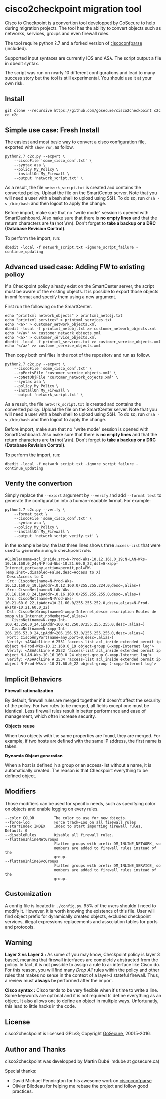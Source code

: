 # cisco2checkpoint migration tool

Cisco to Checkpoint is a convertion tool developped by GoSecure to help during migration projects. The tool has the ability to convert objects such as networks, services, groups and even firewall rules.

The tool require python 2.7 and a forked version of [ciscoconfparse](https://pypi.python.org/pypi/ciscoconfparse) (included).

Supported input syntaxes are currently IOS and ASA. The script output a file in dbedit syntax.

The script was run on nearly 10 different configurations and lead to many success story but the tool is still experimental. You should use it at your own risk.


## Install

```
git clone --recursive https://github.com/gosecure/cisco2checkpoint c2c
cd c2c
```

## Simple use case: Fresh Install

The easiest and most basic way to convert a cisco configuration file, exported with `show run`, as follow.

```
python2.7 c2c.py --export \
    --ciscoFile 'some_cisco_conf.txt' \
    --syntax asa \
    --policy My_Policy \
    --installOn My_Firewall \
    --output 'network_script.txt' \
```

As a result, the file `network_script.txt` is created and contains the converted policy. Upload the file on the SmartCenter server. Note that you will need a user with a bash shell to upload using SSH. To do so, run `chsh -s /bin/bash` and then logout to apply the change.

Before import, make sure that no "write mode" session is opened with SmartDashboard. Also make sure that there is **no empty lines** and that the return characters are **\n** (not \r\n). Don't forget to **take a backup or a DRC (Database Revision Control)**.

To perform the import, run:

```
dbedit -local -f network_script.txt -ignore_script_failure -continue_updating
```

## Advanced used case: Adding FW to existing policy

If a Checkpoint policy already exist on the SmartCenter server, the script must be aware of the existing objects. It is possible to export those objects in xml format and specify them using a new argument.

First run the following on the SmartCenter.

```
echo "printxml network_objects" > printxml_netobj.txt
echo "printxml services" > printxml_services.txt
echo '<a>' > customer_network_objects.xml
dbedit -local -f printxml_netobj.txt >> customer_network_objects.xml
echo '</a>' >> customer_network_objects.xml
echo '<a>' > customer_service_objects.xml
dbedit -local -f printxml_services.txt >> customer_service_objects.xml
echo '</a>' >> customer_service_objects.xml
```

Then copy both xml files in the root of the repository and run as follow.

```
python2.7 c2c.py --export \
    --ciscoFile 'some_cisco_conf.txt' \
    --cpPortsFile 'customer_service_objects.xml' \
    --cpNetObjFile 'customer_network_objects.xml' \
    --syntax asa \
    --policy My_Policy \
    --installOn My_Firewall \
    --output 'network_script.txt' \
```

As a result, the file `network_script.txt` is created and contains the converted policy. Upload the file on the SmartCenter server. Note that you will need a user with a bash shell to upload using SSH. To do so, run `chsh -s /bin/bash` and then logout to apply the change.

Before import, make sure that no "write mode" session is opened with SmartDashboard. Also make sure that there is **no empty lines** and that the return characters are **\n** (not \r\n). Don't forget to **take a backup or a DRC (Database Revision Control)**.

To perform the import, run:

```
dbedit -local -f network_script.txt -ignore_script_failure -continue_updating
```

## Verify the convertion

Simply replace the `--export` argument by `--verify` and add `--format text` to generate the configuration into a human-readable format. For example:

```
python2.7 c2c.py --verify \
    --format text \
    --ciscoFile 'some_cisco_conf.txt' \
    --syntax asa \
    --policy My_Policy \
    --installOn My_Firewall \
    --output 'network_script_verify.txt' \
```

in the example below, the last three lines shows three `access-list` that were used to generate a single checkpoint rule.

```
ACLRule(name=acl_inside,src=N-Prod-Wks-10.12.160.0_19;N-LAN-Wks-10.16.160.0_24;N-Prod-Wks-10.21.60.0_22,dst=G-xmpp-Internet,port=any,action=permit,pol=FW-Temp,inst=,disabled=False,desc=Access to X)
 Desc:Access to X
 Src: CiscoNet(name=N-Prod-Wks-10.12.160.0_19,ipAddr=10.12.160.0/255.255.224.0,desc=,alias=)
 Src: CiscoNet(name=N-LAN-Wks-10.16.160.0_24,ipAddr=10.16.160.0/255.255.255.0,desc=,alias=)
 Src: CiscoNet(name=N-Prod-Wks-10.21.60.0_22,ipAddr=10.21.60.0/255.255.252.0,desc=,alias=N-Prod-Wkstn-10.21.60.0_22)
 Dst: CiscoNetGroup(name=G-xmpp-Internet,desc= description Routes de xmpp via Internet,nbMembers=6,alias=)
   CiscoNet(name=N-xmpp-Int-160.43.250.0_24,ipAddr=160.43.250.0/255.255.255.0,desc=,alias=)
   CiscoNet(name=N-xmpp-Int-206.156.53.0_24,ipAddr=206.156.53.0/255.255.255.0,desc=,alias=)
 Port: CiscoAnyPort(name=any,port=0,desc=,alias=)
 Verify: <ASAAclLine # 2531 'access-list acl_inside extended permit ip object N-Prod-Wks-10.12.160.0_19 object-group G-xmpp-Internet log'>
 Verify: <ASAAclLine # 2532 'access-list acl_inside extended permit ip object N-LAN-Wks-10.16.160.0_24 object-group G-xmpp-Internet log'>
 Verify: <ASAAclLine # 2534 'access-list acl_inside extended permit ip object N-Prod-Wkstn-10.21.60.0_22 object-group G-xmpp-Internet log'>
```


## Implicit Behaviors

**Firewall rationalization**

By default, firewall rules are merged together if it doesn't affect the security of the policy. For two rules to be merged, all fields except one must be identical. Less firewall rules result in better performance and ease of management, which often increase security.

**Objects reuse**

When two objects with the same properties are found, they are merged. For example, if two hosts are defined with the same IP address, the first name is taken.

**Dynamic Object generation**

When a host is defined in a group or an access-list without a name, it is automatically created. The reason is that Checkpoint everything to be defined object.


## Modifiers

Those modifiers can be used for specific needs, such as specifying color on objects and enable logging on every rules.


    --color COLOR         The color to use for new objects.
    --force-log           Force track=Log on all firewall rules
    --startIndex INDEX    Index to start importing firewall rules. Default: 0
    --disableRules        Disable all firewall rules.
    --flattenInlineNetGroups
                          Flatten groups with prefix DM_INLINE_NETWORK_ so
                          members are added to firewall rules instead of the
                          group.
    --flattenInlineSvcGroups
                          Flatten groups with prefix DM_INLINE_SERVICE_ so
                          members are added to firewall rules instead of the
                          group.


## Customization

A config file is located in `./config.py`. 95% of the users shouldn't need to modify it. However, it is worth knowing the existence of this file. User will find object prefix for dynamically created objects, excluded checkpoint services, illegal expressions replacements and association tables for ports and protocols.


## Warning

**Layer 2 vs Layer 3 :** As some of you may know, Checkpoint policy is layer 3 based, meaning that firewall interfaces are completely abstracted from the policy. In fact, it is not possible to assign a rule to an interface like Cisco do. For this reason, you will find many *Drop All* rules within the policy and other rules that makes no sense in the context of a layer-3 stateful firewall. Thus, a review must **always** be performed after the import.

**Cisco syntax :** Cisco tends to be very flexible when it's time to write a line. Some keywords are optional and it is not required to define everything as an object. It also  allows one to define an object in multiple ways. Unfortunatly, this lead to little hacks in the code.


## License

cisco2checkpoint is licensed GPLv3; Copyright [GoSecure](https://gosecure.net), 20015-2016.


## Author and Thanks

cisco2checkpoint was developped by Martin Dubé (mdube at gosecure.ca)

Special thanks:
 - David Michael Pennington for his awesome work on [ciscoconfparse](https://github.com/mpenning/ciscoconfparse)
 - Olivier Bilodeau for helping me rebase the project and follow good practices.
